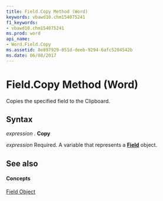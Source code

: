 ```yaml
---
title: Field.Copy Method (Word)
keywords: vbawd10.chm154075241
f1_keywords:
- vbawd10.chm154075241
ms.prod: word
api_name:
- Word.Field.Copy
ms.assetid: 8e897929-051d-deeb-9294-6afc5284542b
ms.date: 06/08/2017
---
```



# Field.Copy Method (Word)

Copies the specified field to the Clipboard.


## Syntax

 _expression_ . **Copy**

 _expression_ Required. A variable that represents a **[Field](Word.Field.md)** object.


## See also


#### Concepts


[Field Object](Word.Field.md)


